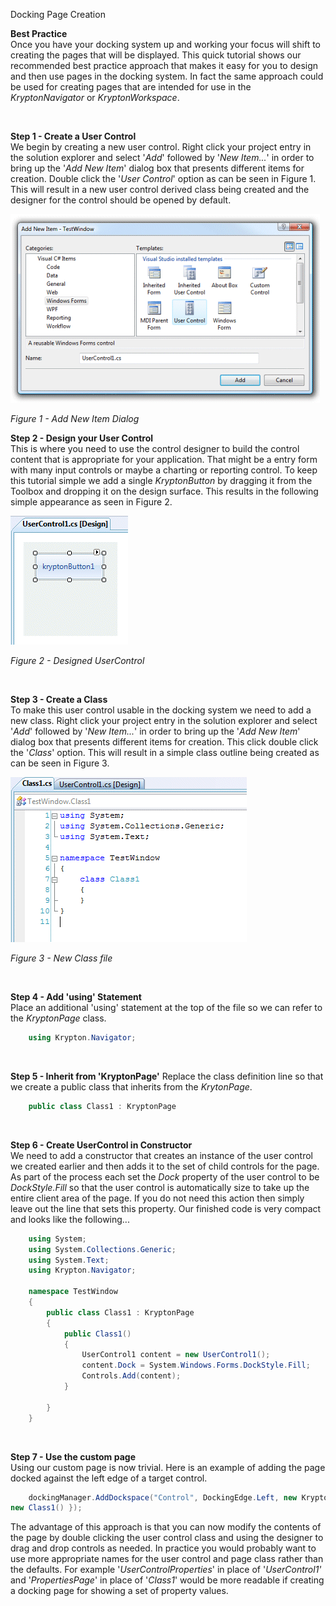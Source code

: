 Docking Page Creation

**Best Practice**  
Once you have your docking system up and working your focus will shift to
creating the pages that will be displayed. This quick tutorial shows our
recommended best practice approach that makes it easy for you to design and then
use pages in the docking system. In fact the same approach could be used for
creating pages that are intended for use in the *KryptonNavigator* or
*KryptonWorkspace*.

 

**Step 1 - Create a User Control**  
We begin by creating a new user control. Right click your project entry in the
solution explorer and select '*Add*' followed by '*New Item...*' in order to
bring up the '*Add New Item*' dialog box that presents different items for
creation. Double click the '*User Control*' option as can be seen in Figure 1.
This will result in a new user control derived class being created and the
designer for the control should be opened by default.

![](Images/DockPageC1.png)
  
*Figure 1 - Add New Item Dialog*

  
  
**Step 2 - Design your User Control**  
This is where you need to use the control designer to build the control content
that is appropriate for your application. That might be a entry form with many
input controls or maybe a charting or reporting control. To keep this
tutorial simple we add a single *KryptonButton* by dragging it from the Toolbox
and dropping it on the design surface. This results in the following simple
appearance as seen in Figure 2.

![](Images/DockPageC2.png)

*Figure 2 - Designed UserControl*

 

  
**Step 3 - Create a Class**  
To make this user control usable in the docking system we need to add a new
class. Right click your project entry in the solution explorer and select
'*Add*' followed by '*New Item...*' in order to bring up the '*Add New Item*'
dialog box that presents different items for creation. This click double click
the '*Class*' option. This will result in a simple class outline being created
as can be seen in Figure 3.

![](Images/DockPageC3.png)

*Figure 3 - New Class file*

 

**Step 4 - Add 'using' Statement**  
Place an additional 'using' statement at the top of the file so we can refer to
the *KryptonPage* class.

```cs
    using Krypton.Navigator;
```
 

**Step 5 - Inherit from 'KryptonPage'**
Replace the class definition line so that we create a public class that inherits
from the *KrytonPage*.

```cs
    public class Class1 : KryptonPage
```
 

**Step 6 - Create UserControl in Constructor**  
We need to add a constructor that creates an instance of the user control we
created earlier and then adds it to the set of child controls for the page. As
part of the process each set the *Dock* property of the user control to be
*DockStyle.Fill* so that the user control is automatically size to take up the
entire client area of the page. If you do not need this action then simply leave
out the line that sets this property. Our finished code is very compact and
looks like the following...

```cs
    using System;  
    using System.Collections.Generic;  
    using System.Text;  
    using Krypton.Navigator;

    namespace TestWindow  
    {  
        public class Class1 : KryptonPage  
        {  
            public Class1()  
            {  
                UserControl1 content = new UserControl1();  
                content.Dock = System.Windows.Forms.DockStyle.Fill;  
                Controls.Add(content);  
            }

        }  
    }
```
 

**Step 7 - Use the custom page**  
Using our custom page is now trivial. Here is an example of adding the page
docked against the left edge of a target control.  
  
```cs
    dockingManager.AddDockspace("Control", DockingEdge.Left, new KryptonPage[] {
new Class1() });
```
  
The advantage of this approach is that you can now modify the contents of the
page by double clicking the user control class and using the designer to drag
and drop controls as needed. In practice you would probably want to use more
appropriate names for the user control and page class rather than the defaults.
For example '*UserControlProperties*' in place of '*UserControl1'* and
'*PropertiesPage*' in place of '*Class1*' would be more readable if creating a
docking page for showing a set of property values.

